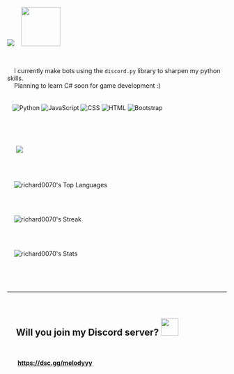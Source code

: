 <img src="https://i.ibb.co/09SfyGP/Untitled101-20240815095328.png"> ‎ ‎ ‎‎ ‎ <img src="https://cdn.discordapp.com/emojis/805494530551316530.png" width=90 height=90>

<br>

‎ ‎ ‎ ‎ I currently make bots using the `discord.py` library to sharpen my python skills.
<br>
‎ ‎ ‎ ‎ Planning to learn C# soon for game development :)
<br>
<br>
<br>
‎ ‎‎ ‎ ![Python](https://img.shields.io/badge/-Python-000?&logo=Python)
![JavaScript](https://img.shields.io/badge/-JavaScript-000?&logo=JavaScript)
![CSS](https://img.shields.io/badge/-CSS-000?&logo=CSS3)
![HTML](https://img.shields.io/badge/-HTML-000?&logo=HTML5)
![Bootstrap](https://img.shields.io/badge/-Bootstrap-000?&logo=Bootstrap)

<br>
<br>
<br>

‎ ‎ ‎ ‎ ‎ <img src="https://lanyard.cnrad.dev/api/918862839316373554?bg=121212&showDisplayName=true&idleMessage=Maybe%20you%20should%20stop%20stalking%20me."/>

<br>
<br>

‎ ‎ ‎ ‎ ![richard0070's Top Languages](https://github-readme-stats.vercel.app/api/top-langs/?username=richard0070&theme=dracula&show_icons=true&hide_border=true&layout=compact)

<br>
<br>

‎ ‎ ‎ ‎ ![richard0070's Streak](https://github-readme-streak-stats.herokuapp.com/?user=richard0070&theme=dracula&hide_border=true)

<br>
<br>

‎ ‎ ‎ ‎ ![richard0070's Stats](https://github-readme-stats.vercel.app/api?username=richard0070&theme=dracula&show_icons=true&hide_border=true&count_private=true)

<br>
<br>
‎ ‎ ‎ ‎ <hr>
<br>

## ‎ ‎ ‎ ‎ Will you join my Discord server? <img src="https://cdn.discordapp.com/emojis/643396044838666240.gif" width=40 height=40>

<br>

‎ ‎ ‎‎  ‎‎‎‎ ‎‎ ‎‎ ‎**https://dsc.gg/melodyyy**
